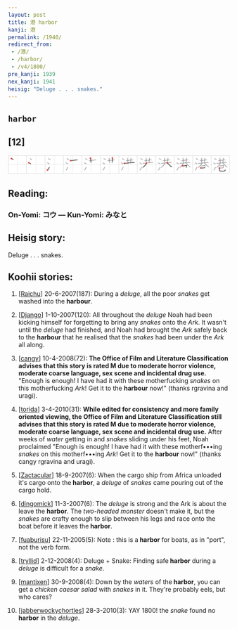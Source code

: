 ```yaml
---
layout: post
title: 港 harbor
kanji: 港
permalink: /1940/
redirect_from:
 - /港/
 - /harbor/
 - /v4/1800/
pre_kanji: 1939
nex_kanji: 1941
heisig: "Deluge . . . snakes."
---
```


## `harbor`

## [12]

<div class="stroke"><img src="../images/E6B8AF.png" /></div>

## Reading:

### On-Yomi: コウ &mdash; Kun-Yomi: みなと

## Heisig story:

Deluge . . . snakes.

## Koohii stories:

1) [<a href="http://kanji.koohii.com/profile/Raichu">Raichu</a>] 20-6-2007(187): During a <em>deluge</em>, all the poor <em>snakes</em> get washed into the <strong>harbour</strong>.

2) [<a href="http://kanji.koohii.com/profile/Django">Django</a>] 1-10-2007(120): All throughout the <em>deluge</em> Noah had been kicking himself for forgetting to bring any <em>snakes</em> onto the <em>Ark</em>. It wasn&#039;t until the <em>deluge</em> had finished, and Noah had brought the <em>Ark</em> safely back to the <strong>harbour</strong> that he realised that the <em>snakes</em> had been under the <em>Ark</em> all along.

3) [<a href="http://kanji.koohii.com/profile/cangy">cangy</a>] 10-4-2008(72): <strong>The Office of Film and Literature Classification advises that this story is rated M due to moderate horror violence, moderate coarse language, sex scene and incidental drug use.</strong> &quot;Enough is enough! I have had it with these motherfucking <em>snakes</em> on this motherfucking <em>Ark</em>! Get it to the <strong>harbour</strong> now!&quot; (thanks rgravina and uragi).

4) [<a href="http://kanji.koohii.com/profile/torida">torida</a>] 3-4-2010(31): <strong>While edited for consistency and more family oriented viewing, the Office of Film and Literature Classification still advises that this story is rated M due to moderate horror violence, moderate coarse language, sex scene and incidental drug use.</strong> After weeks of <em>water</em> getting in and <em>snakes</em> sliding under his feet, Noah proclaimed &quot;Enough is enough! I have had it with these motherf•••ing <em>snakes</em> on this motherf•••ing <em>Ark</em>! Get it to the <strong>harbour</strong> now!&quot; (thanks cangy rgravina and uragi).

5) [<a href="http://kanji.koohii.com/profile/Zactacular">Zactacular</a>] 18-9-2007(6): When the cargo ship from Africa unloaded it&#039;s cargo onto the<strong> harbor</strong>, a <em>deluge</em> of <em>snakes</em> came pouring out of the cargo hold.

6) [<a href="http://kanji.koohii.com/profile/dingomick">dingomick</a>] 11-3-2007(6): The <em>deluge</em> is strong and the Ark is about the leave the <strong>harbor</strong>. The <em>two-headed monster</em> doesn&#039;t make it, but the <em>snakes</em> are crafty enough to slip between his legs and race onto the boat before it leaves the<strong> harbor</strong>.

7) [<a href="http://kanji.koohii.com/profile/fuaburisu">fuaburisu</a>] 22-11-2005(5): Note : this is a<strong> harbor</strong> for boats, as in &quot;port&quot;, not the verb form.

8) [<a href="http://kanji.koohii.com/profile/tryllid">tryllid</a>] 2-12-2008(4): Deluge + Snake: Finding safe<strong> harbor</strong> during a <em>deluge</em> is difficult for a <em>snake</em>.

9) [<a href="http://kanji.koohii.com/profile/mantixen">mantixen</a>] 30-9-2008(4): Down by the <em>waters</em> of the<strong> harbor</strong>, you can get a <em>chicken caesar salad</em> with <em>snakes</em> in it. They&#039;re probably eels, but who cares?

10) [<a href="http://kanji.koohii.com/profile/jabberwockychortles">jabberwockychortles</a>] 28-3-2010(3): YAY 1800! the <em>snake</em> found no<strong> harbor</strong> in the <em>deluge</em>.
